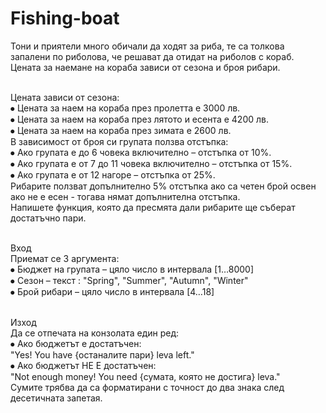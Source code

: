 # Fishing-boat

Тони и приятели много обичали да ходят за риба, те са толкова запалени по риболова, че решават да отидат на риболов с кораб. Цената за наемане на кораба зависи от сезона и броя рибари.

<br>
Цената зависи от сезона:
<br>⦁	Цената за наем на кораба през пролетта е  3000 лв.
<br>⦁	Цената за наем на кораба през лятото и есента е  4200 лв.
<br>⦁	Цената за наем на кораба през зимата е  2600 лв.
<br>В зависимост от броя си групата ползва отстъпка:
<br>⦁	Ако групата е до 6 човека включително  –  отстъпка от 10%.
<br>⦁	Ако групата е от 7 до 11 човека включително  –  отстъпка от 15%.
<br>⦁	Ако групата е от 12 нагоре  –  отстъпка от 25%. 
<br>Рибарите ползват допълнително 5% отстъпка ако са четен брой освен ако не е есен - тогава нямат допълнителна отстъпка. 
<br>Напишете функция, която да пресмята дали рибарите ще съберат достатъчно пари. 

<br>Вход
<br>Приемат се 3 аргумента:
<br>⦁	Бюджет на групата – цяло число в интервала [1…8000]
<br>⦁	Сезон –  текст : "Spring", "Summer", "Autumn", "Winter"
<br>⦁	Брой рибари – цяло число в интервала [4…18]

<br>Изход
<br>Да се отпечата на конзолата един ред:
<br>⦁	Ако бюджетът е достатъчен:
<br>"Yes! You have {останалите пари} leva left."
<br>⦁	Ако бюджетът НЕ Е достатъчен:
<br>"Not enough money! You need {сумата, която не достига} leva."
<br>Сумите трябва да са форматирани с точност до два знака след десетичната запетая.
